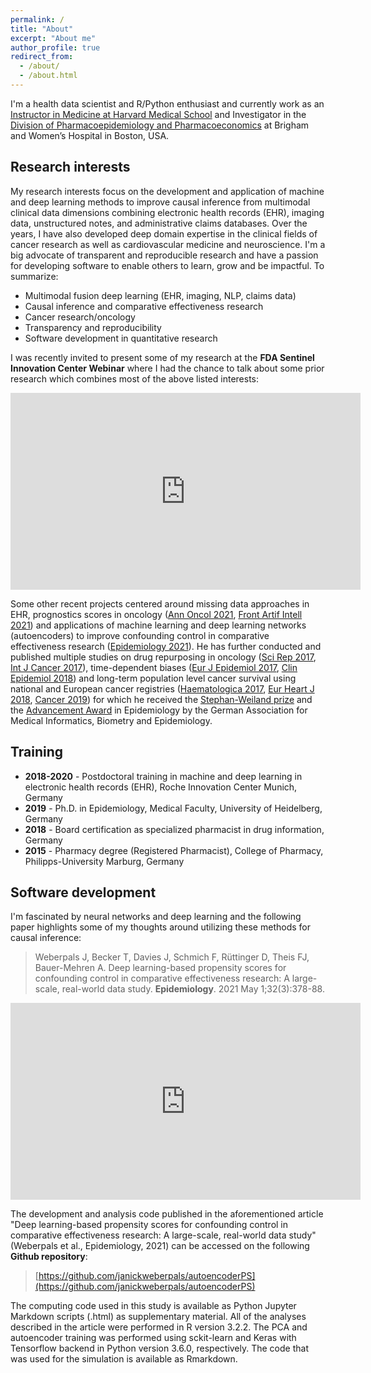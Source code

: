```yaml
---
permalink: /
title: "About"
excerpt: "About me"
author_profile: true
redirect_from: 
  - /about/
  - /about.html
---
```


I'm a health data scientist and R/Python enthusiast and currently work as an [Instructor in Medicine at Harvard Medical School](https://connects.catalyst.harvard.edu/Profiles/profile/202837271) and Investigator in the [Division of Pharmacoepidemiology and Pharmacoeconomics](https://www.drugepi.org) at Brigham and Women’s Hospital in Boston, USA.

## Research interests

My research interests focus on the development and application of machine and deep learning methods to improve causal inference from multimodal clinical data dimensions combining electronic health records (EHR), imaging data, unstructured notes, and administrative claims databases. Over the years, I have also developed deep domain expertise in the clinical fields of cancer research as well as cardiovascular medicine and neuroscience. I'm a big advocate of transparent and reproducible research and have a passion for developing software to enable others to learn, grow and be impactful. To summarize:

* Multimodal fusion deep learning (EHR, imaging, NLP, claims data)
* Causal inference and comparative effectiveness research
* Cancer research/oncology
* Transparency and reproducibility
* Software development in quantitative research

I was recently invited to present some of my research at the **FDA Sentinel Innovation Center Webinar** where I had the chance to talk about some prior research which combines most of the above listed interests:

<iframe width="560" height="315" src="https://www.youtube.com/embed/yglV1EGF3Fs" title="YouTube video player" frameborder="0" allow="accelerometer; autoplay; clipboard-write; encrypted-media; gyroscope; picture-in-picture" allowfullscreen></iframe>

Some other recent projects centered around missing data approaches in EHR, prognostics scores in oncology ([Ann Oncol 2021](https://www.annalsofoncology.org/article/S0923-7534(20)39970-1/fulltext), [Front Artif Intell 2021](https://www.frontiersin.org/articles/10.3389/frai.2021.625573/full)) and applications of machine learning and deep learning networks (autoencoders) to improve confounding control in comparative effectiveness research ([Epidemiology 2021](https://journals.lww.com/epidem/Abstract/2021/05000/Deep_Learning_based_Propensity_Scores_for.10.aspx)). He has further conducted and published multiple studies on drug repurposing in oncology ([Sci Rep 2017](https://pubmed.ncbi.nlm.nih.gov/28588274/), [Int J Cancer 2017](https://pubmed.ncbi.nlm.nih.gov/28370155/)), time-dependent biases ([Eur J Epidemiol 2017](https://pubmed.ncbi.nlm.nih.gov/28864947/), [Clin Epidemiol 2018](https://pubmed.ncbi.nlm.nih.gov/30214315/)) and long-term population level cancer survival using national and European cancer registries ([Haematologica 2017](https://pubmed.ncbi.nlm.nih.gov/28280077/), [Eur Heart J 2018](https://pubmed.ncbi.nlm.nih.gov/29635274/), [Cancer 2019](https://pubmed.ncbi.nlm.nih.gov/31095726/)) for which he received the [Stephan-Weiland prize](https://twitter.com/dgepi/status/1045682156121595905) and the [Advancement Award](https://www.gmds.de/de/preise-ehrungen/gmds-foerderpreise-fuer-studierende/) in Epidemiology by the German Association for Medical Informatics, Biometry and Epidemiology.

## Training 

* **2018-2020** - Postdoctoral training in machine and deep learning in electronic health records (EHR), Roche Innovation Center Munich, Germany
* **2019** - Ph.D. in Epidemiology, Medical Faculty, University of Heidelberg, Germany
* **2018** - Board certification as specialized pharmacist in drug information, Germany
* **2015** - Pharmacy degree (Registered Pharmacist), College of Pharmacy, Philipps-University Marburg, Germany 

## Software development

I'm fascinated by neural networks and deep learning and the following paper highlights some of my thoughts around utilizing these methods for causal inference:

> Weberpals J, Becker T, Davies J, Schmich F, Rüttinger D, Theis FJ, Bauer-Mehren A. Deep learning-based propensity scores for confounding control in comparative effectiveness research: A large-scale, real-world data study. **Epidemiology**. 2021 May 1;32(3):378-88.

<iframe width="560" height="315" src="https://www.youtube.com/embed/ULX5usCw1js" title="YouTube video player" frameborder="0" allow="accelerometer; autoplay; clipboard-write; encrypted-media; gyroscope; picture-in-picture" allowfullscreen></iframe>

The development and analysis code published in the aforementioned article "Deep learning-based propensity scores for confounding control in comparative effectiveness research: A large-scale, real-world data study" (Weberpals et al., Epidemiology, 2021) can be accessed on the following **Github repository**:

> [https://github.com/janickweberpals/autoencoderPS](https://github.com/janickweberpals/autoencoderPS)

The computing code used in this study is available as Python Jupyter Markdown scripts (.html) as supplementary material. All of the analyses described in the article were performed in R version 3.2.2. The PCA and autoencoder training was performed using sckit-learn and Keras with Tensorflow backend in Python version 3.6.0, respectively. The code that was used for the simulation is available as Rmarkdown.
